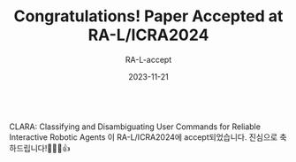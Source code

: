 ---
layout: news-detail
title: Congratulations! Paper Accepted at RA-L/ICRA2024
subtitle: RA-L-accept
type: papers

emoji: 🎉
year: 2023
date: 2023-11-21
summary: "임승원 학생이 참여한 논문이 RA-L/ICRA2024에 accept되었습니다."
body: "
<br>

CLARA: Classifying and Disambiguating User Commands for Reliable
Interactive Robotic Agents

이 RA-L/ICRA2024에 accept되었습니다. 진심으로 축하드립니다!🥳🥳🥳👍

  "
excerpt: >
categories: news papers
---